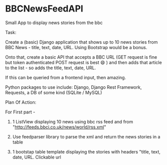 # BBCNewsFeedAPI
Small App to display news stories from the bbc





Task:

Create a (basic) Django application that shows up to 10 news stories from BBC News - title, text, date, URL. Using Bootstrap would be a bonus. 

Onto that, create a basic API that accepts a BBC URL (GET request is fine but token authenticated POST request is best :smile: ) and then adds that article to the list - so adds the title, text, date, URL.

If this can be queried from a frontend input, then amazing. 

Python packages to use include: Django, Django Rest Framework, Requests, a DB of some kind (SQLite / MySQL) 



Plan Of Action:

For First part -

1) 1 ListView displaying 10 news using bbc rss feed and from "http://feeds.bbci.co.uk/news/world/rss.xml"

2) Use feedparser library to parse the xml and return the news stories in a table

3) 1 bootstap table template displaying the stories with headers "title, text, date, URL. Clickable url 




